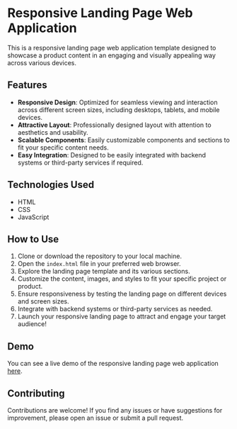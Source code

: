 # Responsive Landing Page Web Application

This is a responsive landing page web application template designed to showcase a product content in an engaging and visually appealing way across various devices.

## Features

- **Responsive Design**: Optimized for seamless viewing and interaction across different screen sizes, including desktops, tablets, and mobile devices.
- **Attractive Layout**: Professionally designed layout with attention to aesthetics and usability.
- **Scalable Components**: Easily customizable components and sections to fit your specific content needs.
- **Easy Integration**: Designed to be easily integrated with backend systems or third-party services if required.

## Technologies Used

- HTML
- CSS
- JavaScript

## How to Use

1. Clone or download the repository to your local machine.
2. Open the `index.html` file in your preferred web browser.
3. Explore the landing page template and its various sections.
4. Customize the content, images, and styles to fit your specific project or product.
5. Ensure responsiveness by testing the landing page on different devices and screen sizes.
6. Integrate with backend systems or third-party services as needed.
7. Launch your responsive landing page to attract and engage your target audience!

## Demo

You can see a live demo of the responsive landing page web application [here](#).

## Contributing

Contributions are welcome! If you find any issues or have suggestions for improvement, please open an issue or submit a pull request.

